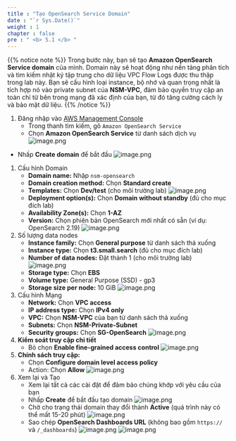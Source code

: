 ```yaml
---
title : "Tạo OpenSearch Service Domain"
date : "`r Sys.Date()`"
weight : 1
chapter : false
pre : " <b> 5.1 </b> "
---
```


{{% notice note %}}
Trong bước này, bạn sẽ tạo **Amazon OpenSearch Service domain** của mình. Domain này sẽ hoạt động như nền tảng phân tích và tìm kiếm nhật ký tập trung cho dữ liệu VPC Flow Logs được thu thập trong lab này. Bạn sẽ cấu hình loại instance, bộ nhớ và quan trọng nhất là tích hợp nó vào private subnet của **NSM-VPC**, đảm bảo quyền truy cập an toàn chỉ từ bên trong mạng đã xác định của bạn, từ đó tăng cường cách ly và bảo mật dữ liệu.
{{% /notice %}}

1. Đăng nhập vào [AWS Management Console](https://aws.amazon.com/console/)
    - Trong thanh tìm kiếm, gõ `Amazon OpenSearch Service`
    - Chọn **Amazon OpenSearch Service** từ danh sách dịch vụ
    ![image.png](/images/5/5.1/image.png)
- Nhấp **Create domain** để bắt đầu
    ![image.png](/images/5/5.1/image%201.png)
1. Cấu hình Domain
    - **Domain name:** Nhập `nsm-opensearch`
    - **Domain creation method:** Chọn **Standard create**
    - **Templates:** Chọn **Dev/test** (cho môi trường lab)
    ![image.png](/images/5/5.1/image%202.png)
    - **Deployment option(s):** Chọn **Domain without standby** (đủ cho mục đích lab)
    - **Availability Zone(s):** Chọn **1-AZ**
    - **Version:** Chọn phiên bản OpenSearch mới nhất có sẵn (ví dụ: OpenSearch 2.19)
    ![image.png](/images/5/5.1/image%203.png)
2. Số lượng data nodes
    - **Instance family:** Chọn **General purpose** từ danh sách thả xuống
    - **Instance type:** Chọn **t3.small.search** (đủ cho mục đích lab)
    - **Number of data nodes:** Đặt thành 1 (cho môi trường lab)
    ![image.png](/images/5/5.1/image%204.png)
    - **Storage type:** Chọn **EBS**
    - **Volume type:** General Purpose (SSD) - gp3
    - **Storage size per node:** 10 GiB
    ![image.png](/images/5/5.1/image%205.png)
3. Cấu hình Mạng
    - **Network:** Chọn **VPC access**
    - **IP address type:** Chọn **IPv4 only**
    - **VPC:** Chọn **NSM-VPC** của bạn từ danh sách thả xuống
    - **Subnets:** Chọn **NSM-Private-Subnet**
    - **Security groups:** Chọn **SG-OpenSearch**
    ![image.png](/images/5/5.1/image%206.png)
4. **Kiểm soát truy cập chi tiết**
    - Bỏ chọn **Enable fine-grained access control**
    ![image.png](/images/5/5.1/image%207.png)
5. **Chính sách truy cập:**
    - Chọn **Configure domain level access policy**
    - Action: Chọn **Allow**
    ![image.png](/images/5/5.1/image%208.png)
6. Xem lại và Tạo
    - Xem lại tất cả các cài đặt để đảm bảo chúng khớp với yêu cầu của bạn
    - Nhấp **Create** để bắt đầu tạo domain
    ![image.png](/images/5/5.1/image%209.png)
    - Chờ cho trạng thái domain thay đổi thành **Active** (quá trình này có thể mất 15-20 phút)
    ![image.png](/images/5/5.1/image%2010.png)
    - Sao chép **OpenSearch Dashboards URL** (không bao gồm `https://` và `/_dashboards`)
    ![image.png](/images/5/5.1/image%2011.png)
    ![image.png](/images/5/5.1/image%2012.png)